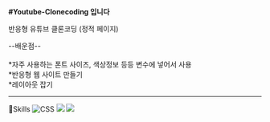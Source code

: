 **#Youtube-Clonecoding 입니다**

반응형 유튜브 클론코딩 (정적 페이지)


--배운점--<br><br>
*자주 사용하는 폰트 사이즈, 색상정보 등등 변수에 넣어서 사용<br>
*반응형 웹 사이트 만들기<br>
*레이아웃 잡기<br>





---
🎈Skills
![CSS](https://img.shields.io/badge/CSS-1572B6?style=flat-square&logo=CSS&logoColor=black)
<img src="https://img.shields.io/badge/HTML5-E34F26?style=flat-square&logo=HTML5&logoColor=black"/>
<img src="https://img.shields.io/badge/JS-F7DF1E?style=flat-square&logo=Javascript&logoColor=black"/>
